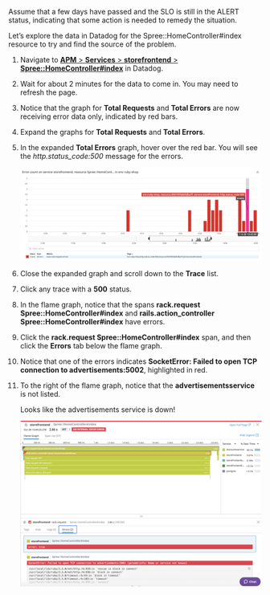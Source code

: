 Assume that a few days have passed and the SLO is still in the ALERT status, indicating that some action is needed to remedy the situation. 

Let’s explore the data in Datadog for the Spree::HomeController#index resource to try and find the source of the problem.
1. Navigate to <a href="https://app.datadoghq.com/apm/resource/storefrontend/rack.request/69d105fa043dba7f" target="_datadog">**APM** > **Services** > **storefrontend** > **Spree::HomeController#index**</a>  in Datadog.
3. Wait for about 2 minutes for the data to come in. You may need to refresh the page. 
4. Notice that the graph for **Total Requests** and **Total Errors** are now receiving error data only, indicated by red bars. 
3. Expand the graphs for **Total Requests** and **Total Errors**. 
4. In the expanded **Total Errors** graph, hover over the red bar. You will see the *http.status_code:500* message for the errors. <p> ![Total Errors](actionslos/assets/totalerrors.png)

5. Close the expanded graph and scroll down to the **Trace** list.
6. Click any trace with a **500** status.
7. In the flame graph, notice that the spans **rack.request Spree::HomeController#index** and **rails.action_controller Spree::HomeController#index** have errors.
8. Click the **rack.request Spree::HomeController#index** span, and then click the **Errors** tab below the flame graph.
9. Notice that one of the errors indicates **SocketError: Failed to open TCP connection to advertisements:5002**, highlighted in red.
10. To the right of the flame graph, notice that the **advertisementsservice** is not listed. <p> Looks like the advertisements service is down! <p> ![Total Errors](actionslos/assets/flamegrapherror.png)